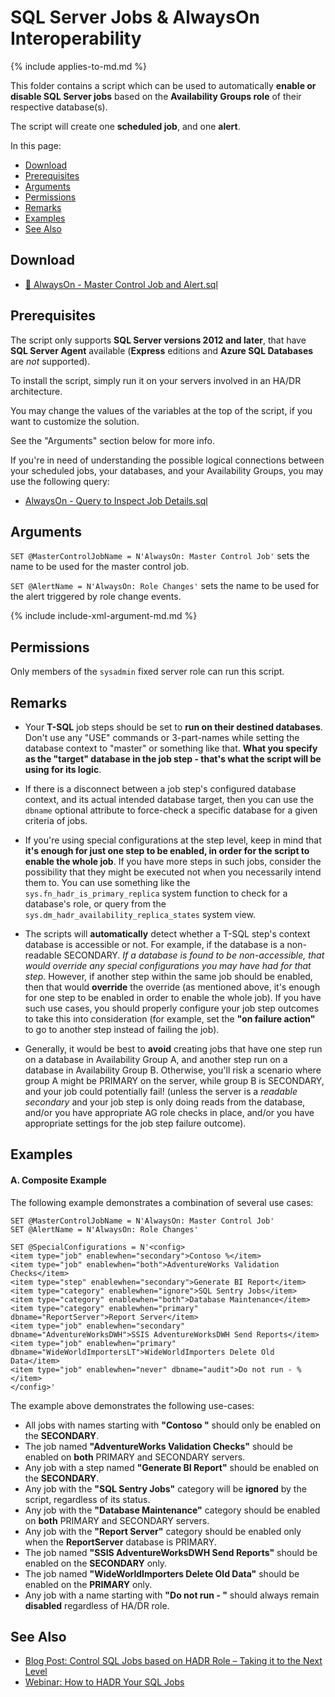 # SQL Server Jobs & AlwaysOn Interoperability

{% include applies-to-md.md %}

This folder contains a script which can be used to automatically **enable or disable SQL Server jobs** based on the **Availability Groups role** of their respective database(s).

The script will create one **scheduled job**, and one **alert**.

In this page:

- [Download](#download)
- [Prerequisites](#prerequisites)
- [Arguments](#arguments)
- [Permissions](#permissions)
- [Remarks](#remarks)
- [Examples](#examples)
- [See Also](#see-also)

## Download

- [🔽 AlwaysOn - Master Control Job and Alert.sql](AlwaysOn%20-%20Master%20Control%20Job%20and%20Alert.sql)

## Prerequisites

The script only supports **SQL Server versions 2012 and later**, that have **SQL Server Agent** available (**Express** editions and **Azure SQL Databases** are _not_ supported).

To install the script, simply run it on your servers involved in an HA/DR architecture.

You may change the values of the variables at the top of the script, if you want to customize the solution.

See the "Arguments" section below for more info.

If you're in need of understanding the possible logical connections between your scheduled jobs, your databases, and your Availability Groups, you may use the following query:

- [AlwaysOn - Query to Inspect Job Details.sql](AlwaysOn%20-%20Inspect%20Job%20Details.sql)

## Arguments

`SET @MasterControlJobName = N'AlwaysOn: Master Control Job'` sets the name to be used for the master control job.

`SET @AlertName = N'AlwaysOn: Role Changes'` sets the name to be used for the alert triggered by role change events.

{% include include-xml-argument-md.md %}

## Permissions

Only members of the `sysadmin` fixed server role can run this script.

## Remarks

- Your **T-SQL** job steps should be set to **run on their destined databases**. Don't use any "USE" commands or 3-part-names while setting the database context to "master" or something like that. **What you specify as the "target" database in the job step - that's what the script will be using for its logic**.

- If there is a disconnect between a job step's configured database context, and its actual intended database target, then you can use the `dbname` optional attribute to force-check a specific database for a given criteria of jobs.

- If you're using special configurations at the step level, keep in mind that **it's enough for just one step to be enabled, in order for the script to enable the whole job**. If you have more steps in such jobs, consider the possibility that they might be executed not when you necessarily intend them to. You can use something like the `sys.fn_hadr_is_primary_replica` system function to check for a database's role, or query from the `sys.dm_hadr_availability_replica_states` system view.

- The scripts will **automatically** detect whether a T-SQL step's context database is accessible or not. For example, if the database is a non-readable SECONDARY. *If a database is found to be non-accessible, that would override any special configurations you may have had for that step*. However, if another step within the same job should be enabled, then that would **override** the override (as mentioned above, it's enough for one step to be enabled in order to enable the whole job). If you have such use cases, you should properly configure your job step outcomes to take this into consideration (for example, set the **"on failure action"** to go to another step instead of failing the job).

- Generally, it would be best to **avoid** creating jobs that have one step run on a database in Availability Group A, and another step run on a database in Availability Group B. Otherwise, you'll risk a scenario where group A might be PRIMARY on the server, while group B is SECONDARY, and your job could potentially fail! (unless the server is a *readable secondary* and your job step is only doing reads from the database, and/or you have appropriate AG role checks in place, and/or you have appropriate settings for the job step failure outcome).

## Examples

#### A. Composite Example

The following example demonstrates a combination of several use cases:

```
SET @MasterControlJobName = N'AlwaysOn: Master Control Job'
SET @AlertName = N'AlwaysOn: Role Changes'

SET @SpecialConfigurations = N'<config>
<item type="job" enablewhen="secondary">Contoso %</item>
<item type="job" enablewhen="both">AdventureWorks Validation Checks</item>
<item type="step" enablewhen="secondary">Generate BI Report</item>
<item type="category" enablewhen="ignore">SQL Sentry Jobs</item>
<item type="category" enablewhen="both">Database Maintenance</item>
<item type="category" enablewhen="primary" dbname="ReportServer">Report Server</item>
<item type="job" enablewhen="secondary" dbname="AdventureWorksDWH">SSIS AdventureWorksDWH Send Reports</item>
<item type="job" enablewhen="primary" dbname="WideWorldImportersLT">WideWorldImporters Delete Old Data</item>
<item type="job" enablewhen="never" dbname="audit">Do not run - %</item>
</config>'
```

The example above demonstrates the following use-cases:

- All jobs with names starting with **"Contoso "** should only be enabled on the **SECONDARY**.
- The job named **"AdventureWorks Validation Checks"** should be enabled on **both** PRIMARY and SECONDARY servers.
- Any job with a step named **"Generate BI Report"** should be enabled on the **SECONDARY**.
- Any job with the **"SQL Sentry Jobs"** category will be **ignored** by the script, regardless of its status.
- Any job with the **"Database Maintenance"** category should be enabled on **both** PRIMARY and SECONDARY servers.
- Any job with the **"Report Server"** category should be enabled only when the **ReportServer** database is PRIMARY.
- The job named **"SSIS AdventureWorksDWH Send Reports"** should be enabled on the **SECONDARY** only.
- The job named **"WideWorldImporters Delete Old Data"** should be enabled on the **PRIMARY** only.
- Any job with a name starting with **"Do not run - "** should always remain **disabled** regardless of HA/DR role.

## See Also

- [Blog Post: Control SQL Jobs based on HADR Role – Taking it to the Next Level](https://eitanblumin.com/2020/05/26/sql-jobs-based-on-hadr-role-next-level/)
- [Webinar: How to HADR Your SQL Jobs](https://eitanblumin.com/portfolio/how-to-hadr-your-sql-jobs/)
